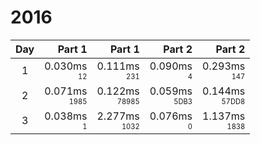 # 2016

Day | Part 1 | Part 1 | Part 2 | Part 2
:---:|---:|---:|---:|---:
1 | 0.030ms <br/><sub><sup>12</sup></sub> | 0.111ms <br/><sub><sup>231</sup></sub> | 0.090ms <br/><sub><sup>4</sup></sub> | 0.293ms <br/><sub><sup>147</sup></sub> 
2 | 0.071ms <br/><sub><sup>1985</sup></sub> | 0.122ms <br/><sub><sup>78985</sup></sub> | 0.059ms <br/><sub><sup>5DB3</sup></sub> | 0.144ms <br/><sub><sup>57DD8</sup></sub> 
3 | 0.038ms <br/><sub><sup>1</sup></sub> | 2.277ms <br/><sub><sup>1032</sup></sub> | 0.076ms <br/><sub><sup>0</sup></sub> | 1.137ms <br/><sub><sup>1838</sup></sub> 

